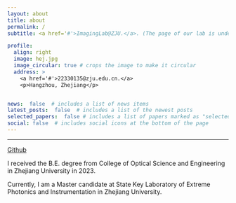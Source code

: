 ```yaml
---
layout: about
title: about
permalink: /
subtitle: <a href='#'>ImagingLab@ZJU.</a>. (The page of our lab is under construction, sry)

profile:
  align: right
  image: hej.jpg
  image_circular: true # crops the image to make it circular
  address: >
    <a href='#'>22330135@zju.edu.cn.</a>
    <p>Hangzhou, Zhejiang</p>


news:  false  # includes a list of news items
latest_posts:  false  # includes a list of the newest posts
selected_papers:  false # includes a list of papers marked as "selected={true}"
social: false  # includes social icons at the bottom of the page
---
```


---
[Github](https://github.com/WhuGhost)

I received the B.E. degree from College of Optical Science and Engineering in Zhejiang University in 2023.

Currently, I am a Master candidate at State Key Laboratory of Extreme Photonics and Instrumentation in Zhejiang University.
